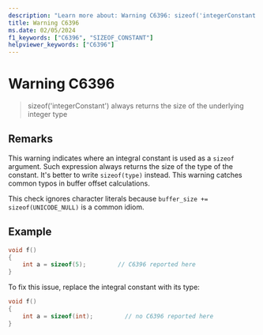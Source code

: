 ```yaml
---
description: "Learn more about: Warning C6396: sizeof('integerConstant') always returns the size of the underlying integer type"
title: Warning C6396
ms.date: 02/05/2024
f1_keywords: ["C6396", "SIZEOF_CONSTANT"]
helpviewer_keywords: ["C6396"]
---
```

# Warning C6396

> sizeof('integerConstant') always returns the size of the underlying integer type

## Remarks

This warning indicates where an integral constant is used as a `sizeof` argument. Such expression always returns the size of the type of the constant. It's better to write `sizeof(type)` instead. This warning catches common typos in buffer offset calculations.

This check ignores character literals because `buffer_size += sizeof(UNICODE_NULL)` is a common idiom.

## Example

```cpp
void f()
{  
    int a = sizeof(5);         // C6396 reported here
}
```

To fix this issue, replace the integral constant with its type:

```cpp
void f()
{  
    int a = sizeof(int);         // no C6396 reported here
}
```